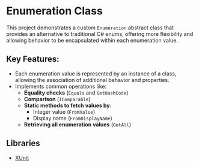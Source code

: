# Enumeration Class

This project demonstrates a custom `Enumeration` abstract class that provides an alternative to traditional C# enums, offering more flexibility and allowing behavior to be encapsulated within each enumeration value.

## Key Features:
- Each enumeration value is represented by an instance of a class, allowing the association of additional behavior and properties.
- Implements common operations like:
  - **Equality checks** (`Equals` and `GetHashCode`)
  - **Comparison** (`IComparable`)
  - **Static methods to fetch values by**:
    - Integer value (`FromValue`)
    - Display name (`FromDisplayName`)
  - **Retrieving all enumeration values** (`GetAll`)

## Libraries
- [XUnit](https://github.com/xunit/xunit)